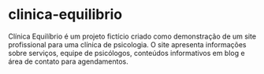 # clinica-equilibrio
Clínica Equilíbrio é um projeto fictício criado como demonstração de um site profissional para uma clínica de psicologia. O site apresenta informações sobre serviços, equipe de psicólogos, conteúdos informativos em blog e área de contato para agendamentos.
